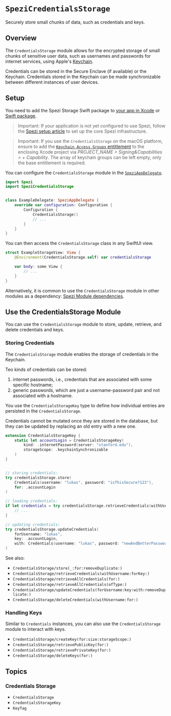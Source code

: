 # ``SpeziCredentialsStorage``

<!--
                  
This source file is part of the Stanford Spezi open-source project

SPDX-FileCopyrightText: 2022 Stanford University and the project authors (see CONTRIBUTORS.md)

SPDX-License-Identifier: MIT
             
-->

Securely store small chunks of data, such as credentials and keys.


## Overview

The `CredentialsStorage` module allows for the encrypted storage of small chunks of sensitive user data, such as usernames and passwords for internet services,
using Apple's [Keychain](https://developer.apple.com/documentation/security/keychain_services/keychain_items/using_the_keychain_to_manage_user_secrets). 

Credentials can be stored in the Secure Enclave (if available) or the Keychain. Credentials stored in the Keychain can be made synchronizable between different instances of user devices.


## Setup

You need to add the Spezi Storage Swift package to
[your app in Xcode](https://developer.apple.com/documentation/xcode/adding-package-dependencies-to-your-app#) or
[Swift package](https://developer.apple.com/documentation/xcode/creating-a-standalone-swift-package-with-xcode#Add-a-dependency-on-another-Swift-package).

> Important: If your application is not yet configured to use Spezi, follow the [Spezi setup article](https://swiftpackageindex.com/stanfordspezi/spezi/documentation/spezi/initial-setup) to set up the core Spezi infrastructure.

> Important: If you use the ``CredentialsStorage`` on the macOS platform, ensure to add the [`Keychain Access Groups` entitlement](https://developer.apple.com/documentation/bundleresources/entitlements/keychain-access-groups) to the enclosing Xcode project via *PROJECT_NAME > Signing&Capabilities > + Capability*. The array of keychain groups can be left empty, only the base entitlement is required.

You can configure the ``CredentialsStorage`` module in the [`SpeziAppDelegate`](https://swiftpackageindex.com/stanfordspezi/spezi/documentation/spezi/speziappdelegate).

```swift
import Spezi
import SpeziCredentialsStorage


class ExampleDelegate: SpeziAppDelegate {
    override var configuration: Configuration {
        Configuration {
            CredentialsStorage()
            // ...
        }
    }
}
```

You can then access the `CredentialsStorage` class in any SwiftUI view.

```swift
struct ExampleStorageView: View {
    @Environment(CredentialsStorage.self) var credentialsStorage

    var body: some View {
        // ...
    }
}
```

Alternatively, it is common to use the `CredentialsStorage` module in other modules as a dependency: [Spezi Module dependencies](https://swiftpackageindex.com/stanfordspezi/spezi/documentation/spezi/module-dependency).


## Use the CredentialsStorage Module

You can use the `CredentialsStorage` module to store, update, retrieve, and delete credentials and keys. 


### Storing Credentials

The `CredentialsStorage` module enables the storage of credentials in the Keychain.

Teo kinds of credentials can be stored:
1. internet passwords, i.e., credentials that are associated with some specific hostname;
2. generic passwords, which are just a username-password pair and not associated with a hostname.

You use the ``CredentialsStorageKey`` type to define how individual entries are persisted in the `CredentialsStorage`.

Credentials cannot be mutated once they are stored in the database, but they can be updated by replacing an old entry with a new one.

```swift
extension CredentialsStorageKey {
    static let accountLogin = CredentialsStorageKey(
        kind: .internetPassword(server: "stanford.edu"),
        storageScope: .keychainSynchronizable
    )
}


// storing credentials:
try credentialsStorage.store(
    Credentials(username: "lukas", password: "isThisSecure?123"),
    for: .accountLogin
)

// loading credentials:
if let credentials = try credentialsStorage.retrieveCredentials(withUsername: "lukas", forKey: .accountLogin) {
    // ...
}

// updating credentials:
try credentialsStorage.updateCredentials(
    forUsername: "lukas",
    key: .accountLogin,
    with: Credentials(username: "lukas", password: "newAndBetterPassword")
)
```

See also:
- ``CredentialsStorage/store(_:for:removeDuplicate:)``
- ``CredentialsStorage/retrieveCredentials(withUsername:forKey:)``
- ``CredentialsStorage/retrieveAllCredentials(for:)``
- ``CredentialsStorage/retrieveAllCredentials(ofType:)``
- ``CredentialsStorage/updateCredentials(forUsername:key:with:removeDuplicate:)``
- ``CredentialsStorage/deleteCredentials(withUsername:for:)``



### Handling Keys

Similar to ``Credentials`` instances, you can also use the `CredentialsStorage` module to interact with keys.

- ``CredentialsStorage/createKey(for:size:storageScope:)``
- ``CredentialsStorage/retrievePublicKey(for:)``
- ``CredentialsStorage/retrievePrivateKey(for:)``
- ``CredentialsStorage/deleteKeys(for:)``


## Topics

### Credentials Storage
- ``CredentialsStorage``
- ``CredentialsStorageKey``
- ``KeyTag``
